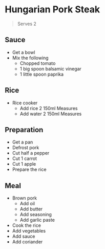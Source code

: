 # Hungarian Pork Steak

> Serves 2

## Sauce

- Get a bowl
- Mix the following
  - Chopped tomato
  - 1 big spoon balsamic vinegar
  - 1 little spoon paprika

## Rice

- Rice cooker
  - Add rice 2 150ml Measures
  - Add water 2 150ml Measures

## Preparation

- Get a pan
- Defrost pork
- Cut half a pepper
- Cut 1 carrot
- Cut 1 apple
- Prepare the rice

## Meal

- Brown pork
  - Add oil
  - Add butter
  - Add seasoning
  - Add garlic paste
- Cook the rice
- Add vegetables
- Add sauce
- Add coriander
